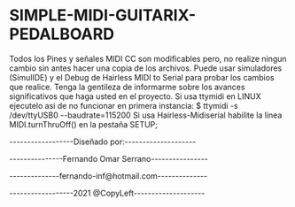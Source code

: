 # SIMPLE-MIDI-GUITARIX-PEDALBOARD

Todos los Pines y señales MIDI CC son modificables pero, 
no realize ningun cambio sin antes hacer una copia de los archivos.
Puede usar simuladores (SimulIDE) y el Debug de Hairless MIDI to Serial 
para probar los cambios que realice. Tenga la gentileza de informarme sobre 
los avances significativos que haga usted en el proyecto.
Si usa ttymidi en LINUX ejecutelo asi de no funcionar en primera instancia: $ ttymidi -s /dev/ttyUSB0 --baudrate=115200
Si usa Hairless-Midiserial habilite la linea MIDI.turnThruOff() en la pestaña SETUP;

 ------------------Diseñado por:--------------------
 
---------------Fernando Omar Serrano----------------

--------------fernando-inf@hotmail.com--------------

------------------2021 @CopyLeft--------------------
